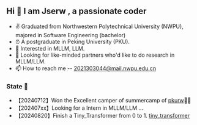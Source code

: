## Hi 👋 I am Jserw ,  a passionate coder

- ✌ Graduated from Northwestern Polytechnical University (NWPU), majored in Software Engineering (bachelor)
- ⏰ A postgraduate in Peking University (PKU).
- 👀 Interested in MLLM, LLM.
- 💞️ Looking for like-minded partners who'd like to do research in MLLM/LLM. 
- 📫 How to reach me -- 2021303044@mail.nwpu.edu.cn

### State 📰
- 【20240712】Won the Excellent camper of summercamp of [pkurw](https://www.ss.pku.edu.cn/)🎉🎉
- 【202407xx】Looking for a Intern in MLLM/LLM ...
- 【20240820】Finish a Tiny_Transformer from 0 to 1. [tiny_transformer](https://github.com/Jse-NGV/Tiny_Transformer)


